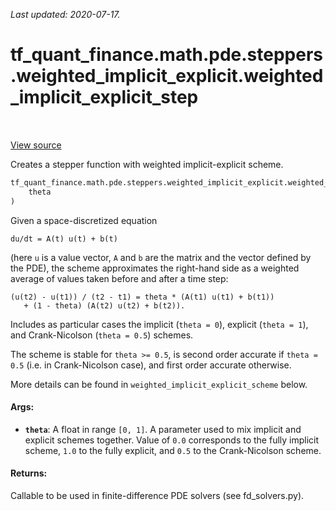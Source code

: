 <!--
This file is generated by a tool. Do not edit directly.
For open-source contributions the docs will be updated automatically.
-->

*Last updated: 2020-07-17.*

<div itemscope itemtype="http://developers.google.com/ReferenceObject">
<meta itemprop="name" content="tf_quant_finance.math.pde.steppers.weighted_implicit_explicit.weighted_implicit_explicit_step" />
<meta itemprop="path" content="Stable" />
</div>

# tf_quant_finance.math.pde.steppers.weighted_implicit_explicit.weighted_implicit_explicit_step

<!-- Insert buttons and diff -->

<table class="tfo-notebook-buttons tfo-api" align="left">
</table>

<a target="_blank" href="https://github.com/google/tf-quant-finance/blob/master/tf_quant_finance/math/pde/steppers/weighted_implicit_explicit.py">View source</a>



Creates a stepper function with weighted implicit-explicit scheme.

```python
tf_quant_finance.math.pde.steppers.weighted_implicit_explicit.weighted_implicit_explicit_step(
    theta
)
```



<!-- Placeholder for "Used in" -->

Given a space-discretized equation

```
du/dt = A(t) u(t) + b(t)
```
(here `u` is a value vector, `A` and `b` are the matrix and the vector defined
by the PDE), the scheme approximates the right-hand side as a weighted average
of values taken before and after a time step:

```
(u(t2) - u(t1)) / (t2 - t1) = theta * (A(t1) u(t1) + b(t1))
   + (1 - theta) (A(t2) u(t2) + b(t2)).
```

Includes as particular cases the implicit (`theta = 0`), explicit
(`theta = 1`), and Crank-Nicolson (`theta = 0.5`) schemes.

The scheme is stable for `theta >= 0.5`, is second order accurate if
`theta = 0.5` (i.e. in Crank-Nicolson case), and first order accurate
otherwise.

More details can be found in `weighted_implicit_explicit_scheme` below.

#### Args:


* <b>`theta`</b>: A float in range `[0, 1]`. A parameter used to mix implicit and
  explicit schemes together. Value of `0.0` corresponds to the fully
  implicit scheme, `1.0` to the fully explicit, and `0.5` to the
  Crank-Nicolson scheme.


#### Returns:

Callable to be used in finite-difference PDE solvers (see fd_solvers.py).
